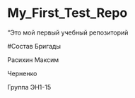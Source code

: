 # My_First_Test_Repo
“Это мой первый учебный репозиторий

#Состав Бригады

Расихин  Максим

Черненко

Группа ЭН1-15
